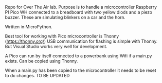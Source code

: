 Repo for Over The Air lab.
Purpose is to handle a microcontroller Raspberry PI Pico WH connected to a breadboard with two yellow diods and a piezo buzzer.
These are simulating blinkers on a car and the horn.

Written in MicroPython.

Best tool for working with Pico microcontroller is Thonny (https://thonny.org/)
USB communication for flashing is simple with Thonny.
But Visual Studio works very well for development.

A Pico can run by itself connected to a powerbank using Wifi if a main.py exists.
Can be copied using Thonny.

When a main.py has been copied to the microcontroller it needs to be reset to do changes.
TO BE UPDATED
